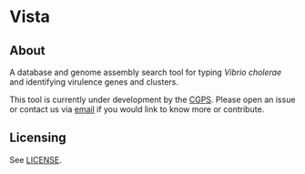 # Vista
## About
A database and genome assembly search tool for typing _Vibrio cholerae_ and identifying virulence genes and clusters.

This tool is currently under development by the [CGPS](https://www.pathogensurveillance.net/). Please open an issue or contact us via [email](mailto:pathogenwatch@cgps.group) if you would link to know more or contribute.

## Licensing
See [LICENSE](LICENSE).
